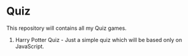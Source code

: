 # Quiz
This repository will contains all my Quiz games.

1. Harry Potter Quiz - Just a simple quiz which will be based only on JavaScript.